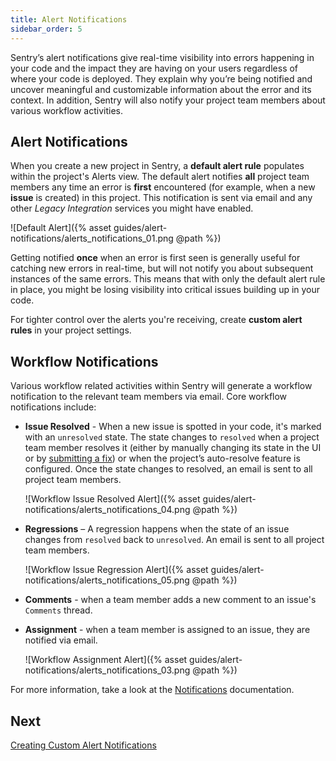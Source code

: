 ```yaml
---
title: Alert Notifications
sidebar_order: 5
---
```


Sentry’s alert notifications give real-time visibility into errors happening in your code and the impact they are having on your users regardless of where your code is deployed. They explain why you’re being notified and uncover meaningful and customizable information about the error and its context. In addition, Sentry will also notify your project team members about various workflow activities.

## **Alert Notifications**

When you create a new project in Sentry, a **default alert rule** populates within the project's Alerts view. The default alert notifies **all** project team members any time an error is **first** encountered (for example, when a new **issue** is created) in this project. This notification is sent via email and any other _Legacy Integration_ services you might have enabled.

![Default Alert]({% asset guides/alert-notifications/alerts_notifications_01.png @path %})

Getting notified **once** when an error is first seen is generally useful for catching new errors in real-time, but will not notify you about subsequent instances of the same errors. This means that with only the default alert rule in place, you might be losing visibility into critical issues building up in your code.

For tighter control over the alerts you're receiving, create **custom alert rules** in your project settings.

## **Workflow Notifications**

Various workflow related activities within Sentry will generate a workflow notification to the relevant team members via email. Core workflow notifications include:

- **Issue Resolved** - When a new issue is spotted in your code, it's marked with an `unresolved` state. The state changes to `resolved` when a project team member resolves it (either by manually changing its state in the UI or by [submitting a fix](https://docs.sentry.io/workflow/releases/?platform=browser#after-associating-commits)) or when the project’s auto-resolve feature is configured. Once the state changes to resolved, an email is sent to all project team members.

    ![Workflow Issue Resolved Alert]({% asset guides/alert-notifications/alerts_notifications_04.png @path %})

- **Regressions** –  A regression happens when the state of an issue changes from `resolved` back to `unresolved`. An email is sent to all project team members.

    ![Workflow Issue Regression Alert]({% asset guides/alert-notifications/alerts_notifications_05.png @path %})

- **Comments** - when a team member adds a new comment to an issue's `Comments` thread.

- **Assignment** - when a team member is assigned to an issue, they are notified via email.

    ![Workflow Assignment Alert]({% asset guides/alert-notifications/alerts_notifications_03.png @path %})

For more information, take a look at the [Notifications](https://docs.sentry.io/workflow/notifications/) documentation.

## Next

[Creating Custom Alert Notifications](/guides/alert-notifications/creating-custom-rules/)
